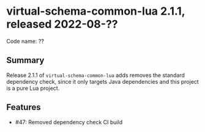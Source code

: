 # virtual-schema-common-lua 2.1.1, released 2022-08-??
 
Code name: ??
 
## Summary

Release 2.1.1 of `virtual-schema-common-lua` adds removes the standard dependency check, since it only targets Java dependencies and this project is a pure Lua project.

## Features

* #47: Removed dependency check CI build

